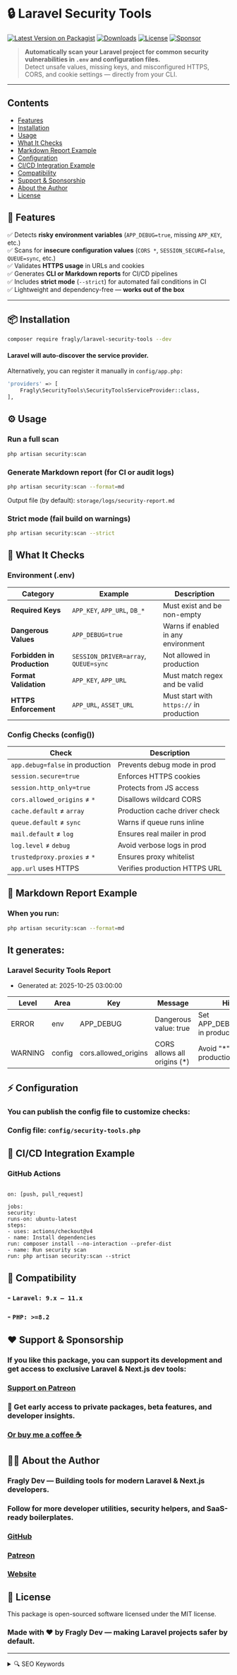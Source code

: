 # 🔒 Laravel Security Tools
[![Latest Version on Packagist](https://img.shields.io/packagist/v/fragly/laravel-security-tools.svg?style=for-the-badge&color=blueviolet)](https://packagist.org/packages/fragly/laravel-security-tools)
[![Downloads](https://img.shields.io/packagist/dt/fragly/laravel-security-tools.svg?style=for-the-badge&color=brightgreen)](https://packagist.org/packages/fragly/laravel-security-tools)
[![License](https://img.shields.io/github/license/cristalNichita/laravel-security-tools.svg?style=for-the-badge)](https://github.com/cristalNichita/laravel-security-tools/blob/main/LICENSE)
[![Sponsor](https://img.shields.io/badge/Sponsor-Patreon-ff424d?logo=patreon&style=for-the-badge)](https://www.patreon.com/c/FraglyDev)

> **Automatically scan your Laravel project for common security vulnerabilities in `.env` and configuration files.**  
> Detect unsafe values, missing keys, and misconfigured HTTPS, CORS, and cookie settings — directly from your CLI.

---

## Contents

- [Features](#-features)
- [Installation](#-installation)
- [Usage](#-usage)
- [What It Checks](#-what-it-checks)
- [Markdown Report Example](#-markdown-report-example)
- [Configuration](#-configuration)
- [CI/CD Integration Example](#-cicd-integration-example)
- [Compatibility](#-compatibility)
- [Support & Sponsorship](#-support--sponsorship)
- [About the Author](#-about-the-author)
- [License](#-license)


## 🚀 Features

✅ Detects **risky environment variables** (`APP_DEBUG=true`, missing `APP_KEY`, etc.)  
✅ Scans for **insecure configuration values** (`CORS *`, `SESSION_SECURE=false`, `QUEUE=sync`, etc.)  
✅ Validates **HTTPS usage** in URLs and cookies  
✅ Generates **CLI or Markdown reports** for CI/CD pipelines  
✅ Includes **strict mode** (`--strict`) for automated fail conditions in CI  
✅ Lightweight and dependency-free — **works out of the box**

---

## 📦 Installation

```bash
composer require fragly/laravel-security-tools --dev
```
#### Laravel will auto-discover the service provider.
Alternatively, you can register it manually in `config/app.php:`

```bash
'providers' => [
    Fragly\SecurityTools\SecurityToolsServiceProvider::class,
],
```

## ⚙️ Usage
### Run a full scan
```bash
php artisan security:scan
```
### Generate Markdown report (for CI or audit logs)
```bash
php artisan security:scan --format=md
```
Output file (by default): `storage/logs/security-report.md`

### Strict mode (fail build on warnings)
```bash
php artisan security:scan --strict
```

## 🧠 What It Checks
### Environment (.env)
| Category                    | Example                              | Description                              |
| --------------------------- | ------------------------------------ | ---------------------------------------- |
| **Required Keys**           | `APP_KEY`, `APP_URL`, `DB_*`         | Must exist and be non-empty              |
| **Dangerous Values**        | `APP_DEBUG=true`                     | Warns if enabled in any environment      |
| **Forbidden in Production** | `SESSION_DRIVER=array`, `QUEUE=sync` | Not allowed in production                |
| **Format Validation**       | `APP_KEY`, `APP_URL`                 | Must match regex and be valid            |
| **HTTPS Enforcement**       | `APP_URL`, `ASSET_URL`               | Must start with `https://` in production |

### Config Checks (config())
| Check                           | Description                   |
| ------------------------------- | ----------------------------- |
| `app.debug=false` in production | Prevents debug mode in prod   |
| `session.secure=true`           | Enforces HTTPS cookies        |
| `session.http_only=true`        | Protects from JS access       |
| `cors.allowed_origins` ≠ `*`    | Disallows wildcard CORS       |
| `cache.default` ≠ `array`       | Production cache driver check |
| `queue.default` ≠ `sync`        | Warns if queue runs inline    |
| `mail.default` ≠ `log`          | Ensures real mailer in prod   |
| `log.level` ≠ `debug`           | Avoid verbose logs in prod    |
| `trustedproxy.proxies` ≠ `*`    | Ensures proxy whitelist       |
| `app.url` uses HTTPS            | Verifies production HTTPS URL |

## 🧾 Markdown Report Example
### When you run:
```bash
php artisan security:scan --format=md
```

## It generates:
### Laravel Security Tools Report
- Generated at: 2025-10-25 03:00:00

| Level | Area | Key | Message | Hint |
|-------|------|-----|----------|------|
| ERROR | env | APP_DEBUG | Dangerous value: true | Set APP_DEBUG=false in production. |
| WARNING | config | cors.allowed_origins | CORS allows all origins (*) | Avoid "*" in production. |

## ⚡ Configuration
### You can publish the config file to customize checks:
### Config file: `config/security-tools.php`

## 🧪 CI/CD Integration Example
### GitHub Actions

```name: Security Scan

on: [push, pull_request]

jobs:
security:
runs-on: ubuntu-latest
steps:
- uses: actions/checkout@v4
- name: Install dependencies
run: composer install --no-interaction --prefer-dist
- name: Run security scan
run: php artisan security:scan --strict
```

## 🧩 Compatibility
### - `Laravel: 9.x – 11.x`
### - `PHP: >=8.2`

## ❤️ Support & Sponsorship
### If you like this package, you can support its development and get access to exclusive Laravel & Next.js dev tools:

### [Support on Patreon](https://www.patreon.com/c/FraglyDev)
### 🎁 Get early access to private packages, beta features, and developer insights.
### [Or buy me a coffee ☕](https://buymeacoffee.com/fraglynet)

## 🧑‍💻 About the Author
### Fragly Dev — Building tools for modern Laravel & Next.js developers.
### Follow for more developer utilities, security helpers, and SaaS-ready boilerplates.

### [GitHub](https://github.com/cristalNichita)
### [Patreon](https://www.patreon.com/c/FraglyDev)
### [Website](https://fragly.net)

## 🪪 License
This package is open-sourced software licensed under the MIT license.

### Made with ❤️ by Fragly Dev — making Laravel projects safer by default.

---

<details>
<summary>🔍 SEO Keywords</summary>

laravel security, laravel security scan, laravel .env checker, laravel vulnerability scanner,  
laravel config security, laravel audit tool, laravel .env validation, laravel production best practices,  
laravel https cookie secure, laravel cors security, laravel session security, laravel debugging safe setup,  
laravel security tools by Fragly, laravel security artisan command, laravel security report generator,  
fraglydev, fragly security, fragly.net packages

</details>
<!--
SEO: laravel security, laravel security tools, laravel audit, laravel environment check, laravel security scan, 
fragly laravel package, laravel security config check, laravel best practices, laravel dev tools
-->